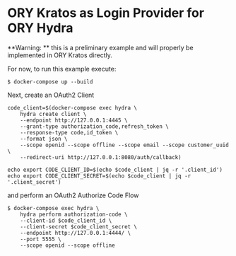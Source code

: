 # ORY Kratos as Login Provider for ORY Hydra

**Warning: ** this is a preliminary example and will properly be implemented in
ORY Kratos directly.

For now, to run this example execute:

```shell script
$ docker-compose up --build
```

Next, create an OAuth2 Client

```shell script
code_client=$(docker-compose exec hydra \
    hydra create client \
    --endpoint http://127.0.0.1:4445 \
    --grant-type authorization_code,refresh_token \
    --response-type code,id_token \
    --format json \
    --scope openid --scope offline --scope email --scope customer_uuid \
    --redirect-uri http://127.0.0.1:8080/auth/callback)

echo export CODE_CLIENT_ID=$(echo $code_client | jq -r '.client_id')
echo export CODE_CLIENT_SECRET=$(echo $code_client | jq -r '.client_secret')
```

and perform an OAuth2 Authorize Code Flow

```shell script
$ docker-compose exec hydra \
    hydra perform authorization-code \
    --client-id $code_client_id \
    --client-secret $code_client_secret \
    --endpoint http://127.0.0.1:4444/ \
    --port 5555 \
    --scope openid --scope offline
```
